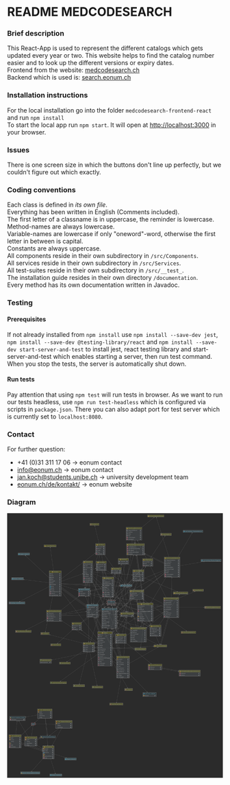 # README MEDCODESEARCH

### Brief description

This React-App is used to represent the different catalogs which gets updated every year or two. This website helps to 
find the catalog number easier and to look up the different versions or expiry dates. \
Frontend from the website: [medcodesearch.ch](http://medcodesearch.ch) \
Backend which is used is: [search.eonum.ch](https://search.eonum.ch/documentation) 

### Installation instructions

For the local installation go into the folder `medcodesearch-frontend-react` and run `npm install` \
To start the local app run `npm start`. 
It will open at [http://localhost:3000](http://localhost:3000) in your browser.

### Issues

There is one screen size in which the buttons don't line up perfectly, but we couldn't figure out which exactly.

### Coding conventions

Each class is defined in *its own file*. \
Everything has been written in English (Comments included). \
The first letter of a classname is in uppercase, the reminder is lowercase. \
Method-names are always lowercase. \
Variable-names are lowercase if only "oneword"-word, otherwise the first letter in between is capital. \
Constants are always uppercase. \
All components reside in their own subdirectory in `/src/Components`. \
All services reside in their own subdirectory in `/src/Services`. \
All test-suites reside in their own subdirectory in `/src/__test_`. \
The installation guide resides in their own directory `/documentation`. \
Every method has its own documentation written in Javadoc. 

### Testing
#### Prerequisites
If not already installed from  `npm install` use `npm install --save-dev jest`, 
`npm install --save-dev @testing-library/react` and `npm install --save-dev start-server-and-test` to install jest,
react testing library and start-server-and-test which enables starting a server, then run test command. When you stop
the tests, the server is automatically shut down.

#### Run tests
Pay attention that using `npm test` will run tests in browser. As we want to run our tests headless, use 
`npm run test-headless` which is configured via scripts in `package.json`. There you can also adapt port for test 
server which is currently set to `localhost:8080`.

### Contact 

For further question: 
- +41 (0)31 311 17 06 -> eonum contact
- [info@eonum.ch](info@eonum.ch) -> eonum contact
- [jan.koch@students.unibe.ch](jan.koch@students.unibe.ch) -> university development team
- [eonum.ch/de/kontakt/](https://eonum.ch/de/kontakt/) -> eonum website

### Diagram

![img.png](img.png)
